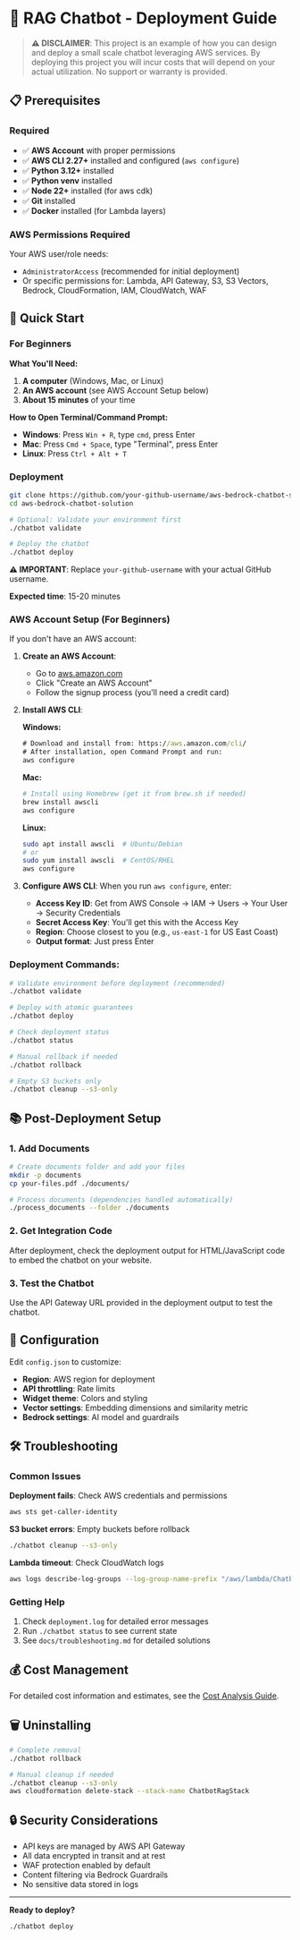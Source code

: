 # 🚀 RAG Chatbot - Deployment Guide

> **⚠️ DISCLAIMER**: This project is an example of how you can design and deploy a small scale chatbot leveraging AWS services. By deploying this project you will incur costs that will depend on your actual utilization. No support or warranty is provided.

## 📋 Prerequisites

### Required
- ✅ **AWS Account** with proper permissions
- ✅ **AWS CLI 2.27+** installed and configured (`aws configure`)
- ✅ **Python 3.12+** installed
- ✅ **Python venv** installed
- ✅ **Node 22+** installed (for aws cdk)
- ✅ **Git** installed
- ✅ **Docker** installed (for Lambda layers)

### AWS Permissions Required
Your AWS user/role needs:
- `AdministratorAccess` (recommended for initial deployment)
- Or specific permissions for: Lambda, API Gateway, S3, S3 Vectors, Bedrock, CloudFormation, IAM, CloudWatch, WAF

## 🚀 Quick Start

### For Beginners

**What You'll Need:**
1. **A computer** (Windows, Mac, or Linux)
2. **An AWS account** (see AWS Account Setup below)
3. **About 15 minutes** of your time

**How to Open Terminal/Command Prompt:**
- **Windows**: Press `Win + R`, type `cmd`, press Enter
- **Mac**: Press `Cmd + Space`, type "Terminal", press Enter
- **Linux**: Press `Ctrl + Alt + T`

### Deployment

```bash
git clone https://github.com/your-github-username/aws-bedrock-chatbot-solution.git
cd aws-bedrock-chatbot-solution

# Optional: Validate your environment first
./chatbot validate

# Deploy the chatbot
./chatbot deploy
```

**⚠️ IMPORTANT**: Replace `your-github-username` with your actual GitHub username.

**Expected time**: 15-20 minutes

### AWS Account Setup (For Beginners)

If you don't have an AWS account:

1. **Create an AWS Account**:
   - Go to [aws.amazon.com](https://aws.amazon.com)
   - Click "Create an AWS Account"
   - Follow the signup process (you'll need a credit card)

2. **Install AWS CLI**:
   
   **Windows:**
   ```cmd
   # Download and install from: https://aws.amazon.com/cli/
   # After installation, open Command Prompt and run:
   aws configure
   ```
   
   **Mac:**
   ```bash
   # Install using Homebrew (get it from brew.sh if needed)
   brew install awscli
   aws configure
   ```
   
   **Linux:**
   ```bash
   sudo apt install awscli  # Ubuntu/Debian
   # or
   sudo yum install awscli  # CentOS/RHEL
   aws configure
   ```

3. **Configure AWS CLI**:
   When you run `aws configure`, enter:
   - **Access Key ID**: Get from AWS Console → IAM → Users → Your User → Security Credentials
   - **Secret Access Key**: You'll get this with the Access Key
   - **Region**: Choose closest to you (e.g., `us-east-1` for US East Coast)
   - **Output format**: Just press Enter

### Deployment Commands:
```bash
# Validate environment before deployment (recommended)
./chatbot validate

# Deploy with atomic guarantees
./chatbot deploy

# Check deployment status
./chatbot status

# Manual rollback if needed
./chatbot rollback

# Empty S3 buckets only
./chatbot cleanup --s3-only
```

## 📚 Post-Deployment Setup

### 1. Add Documents
```bash
# Create documents folder and add your files
mkdir -p documents
cp your-files.pdf ./documents/

# Process documents (dependencies handled automatically)
./process_documents --folder ./documents
```

### 2. Get Integration Code
After deployment, check the deployment output for HTML/JavaScript code to embed the chatbot on your website.

### 3. Test the Chatbot
Use the API Gateway URL provided in the deployment output to test the chatbot.

## 🔧 Configuration

Edit `config.json` to customize:
- **Region**: AWS region for deployment
- **API throttling**: Rate limits
- **Widget theme**: Colors and styling
- **Vector settings**: Embedding dimensions and similarity metric
- **Bedrock settings**: AI model and guardrails

## 🛠️ Troubleshooting

### Common Issues

**Deployment fails**: Check AWS credentials and permissions
```bash
aws sts get-caller-identity
```

**S3 bucket errors**: Empty buckets before rollback
```bash
./chatbot cleanup --s3-only
```

**Lambda timeout**: Check CloudWatch logs
```bash
aws logs describe-log-groups --log-group-name-prefix "/aws/lambda/ChatbotRag"
```

### Getting Help
1. Check `deployment.log` for detailed error messages
2. Run `./chatbot status` to see current state
3. See `docs/troubleshooting.md` for detailed solutions

## 💰 Cost Management

For detailed cost information and estimates, see the [Cost Analysis Guide](docs/cost-analysis.md).

## 🗑️ Uninstalling

```bash
# Complete removal
./chatbot rollback

# Manual cleanup if needed
./chatbot cleanup --s3-only
aws cloudformation delete-stack --stack-name ChatbotRagStack
```

## 🔒 Security Considerations

- API keys are managed by AWS API Gateway
- All data encrypted in transit and at rest
- WAF protection enabled by default
- Content filtering via Bedrock Guardrails
- No sensitive data stored in logs

---

**Ready to deploy?**
```bash
./chatbot deploy
```

